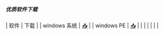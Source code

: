 ##### 优质软件下载

| 软件         |                             下载                             |
| windows 系统 | [📥](https://github.com/netlinkbuilder/storedownload/blob/cab55e8e7d0941771a9119d7479860891d0229f0/windows%E7%B3%BB%E7%BB%9F.md) |
| windows PE   | [📥](https://github.com/netlinkbuilder/storedownload/blob/5342aafc599f27b6e40f27539176189e16bc35d3/windowsPE.md) |
|              |                                                              |
|              |                                                              |
